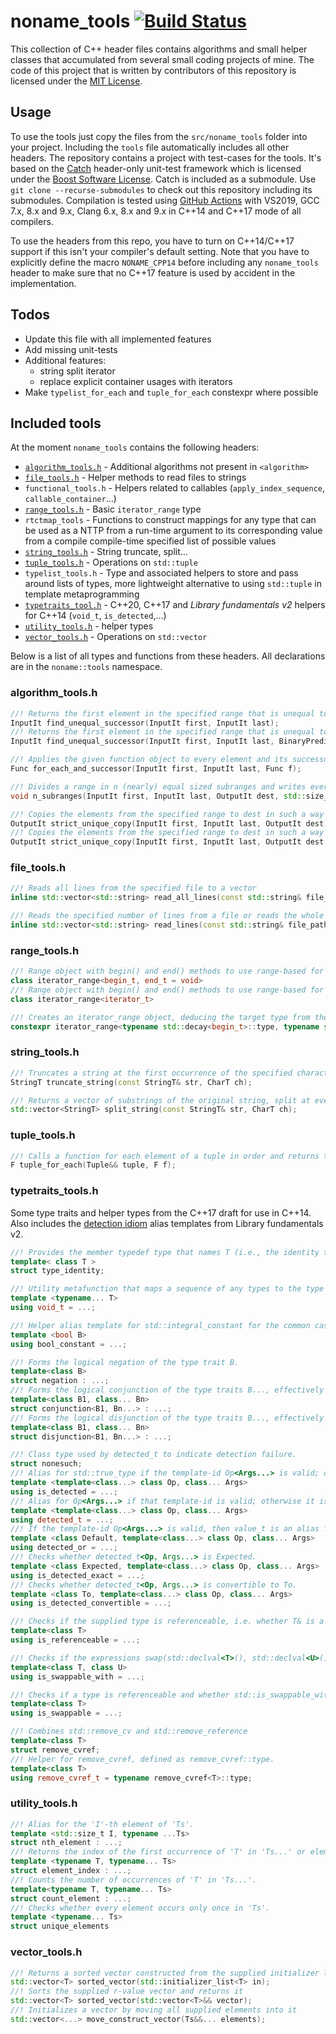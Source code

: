 # noname_tools [![Build Status](https://github.com/w1th0utnam3/noname_tools/workflows/Build%20and%20test%20master/badge.svg)](https://github.com/w1th0utnam3/noname_tools/actions?query=workflow%3A%22Build+and+test+master%22)

This collection of C++ header files contains algorithms and small helper classes that accumulated 
from several small coding projects of mine. 
The code of this project that is written by contributors of this repository is licensed under 
the [MIT License](https://github.com/w1th0utnam3/noname_tools/blob/master/LICENSE). 

## Usage

To use the tools just copy the files from the `src/noname_tools` folder into your project. 
Including the `tools` file automatically includes all other headers. 
The repository contains a project with test-cases for the tools. 
It's based on the [Catch](https://github.com/philsquared/Catch) header-only unit-test framework 
which is licensed under the [Boost Software License](https://github.com/philsquared/Catch/blob/master/LICENSE_1_0.txt). 
Catch is included as a submodule. 
Use `git clone --recurse-submodules` to check out this repository including its submodules. 
Compilation is tested using [GitHub Actions](https://github.com/w1th0utnam3/noname_tools/actions?query=workflow%3A%22Build+and+test+master%22) 
with VS2019, GCC 7.x, 8.x and 9.x, Clang 6.x, 8.x and 9.x in C++14 and C++17 mode of all compilers.   

To use the headers from this repo, you have to turn on C++14/C++17 support if this isn't your compiler's default setting. 
Note that you have to explicitly define the macro `NONAME_CPP14` before including any `noname_tools` header to 
make sure that no C++17 feature is used by accident in the implementation.

## Todos

- Update this file with all implemented features
- Add missing unit-tests
- Additional features:
  - string split iterator
  - replace explicit container usages with iterators
- Make `typelist_for_each` and `tuple_for_each` constexpr where possible

## Included tools

At the moment `noname_tools` contains the following headers:

- [`algorithm_tools.h`](#algorithm_toolsh) - Additional algorithms not present in `<algorithm>`
- [`file_tools.h`](#file_toolsh) - Helper methods to read files to strings
- `functional_tools.h` - Helpers related to callables (`apply_index_sequence`, `callable_container`...)
- [`range_tools.h`](#range_toolsh) - Basic `iterator_range` type
- `rtctmap_tools` - Functions to construct mappings for any type that can be used as a NTTP from a run-time argument to its corresponding value from a compile compile-time specified list of possible values
- [`string_tools.h`](#string_toolsh) - String truncate, split...
- [`tuple_tools.h`](#tuple_toolsh) - Operations on `std::tuple`
- `typelist_tools.h` - Type and associated helpers to store and pass around lists of types, more lightweight alternative to using `std::tuple` in template metaprogramming
- [`typetraits_tool.h`](#typetraits_toolssh) - C++20, C++17 and _Library fundamentals v2_ helpers for C++14 (`void_t`, `is_detected`,...)
- [`utility_tools.h`](#utility_toolsh) - helper types
- [`vector_tools.h`](#vector_toolsh) - Operations on `std::vector`

Below is a list of all types and functions from these headers. All declarations are in the `noname::tools` namespace.

### algorithm_tools.h

```c++
//! Returns the first element in the specified range that is unequal to its predecessor, uses not-equal (!=) operator for comparison
InputIt find_unequal_successor(InputIt first, InputIt last);
//! Returns the first element in the specified range that is unequal to its predecessor, uses p to compare two elements for inequality
InputIt find_unequal_successor(InputIt first, InputIt last, BinaryPredicate p);

//! Applies the given function object to every element and its successor, returns copy/move of functor
Func for_each_and_successor(InputIt first, InputIt last, Func f);

//! Divides a range in n (nearly) equal sized subranges and writes every subrange's begin- and end-iterator into dest without duplicates (i.e. dest will have n+1 entries)
void n_subranges(InputIt first, InputIt last, OutputIt dest, std::size_t n);

//! Copies the elements from the specified range to dest in such a way that all groups of consecutive equal objects are omitted, uses equal operator for comparison
OutputIt strict_unique_copy(InputIt first, InputIt last, OutputIt dest);
//! Copies the elements from the specified range to dest in such a way that all groups of consecutive equal objects are omitted, uses p to compare elements for equality
OutputIt strict_unique_copy(InputIt first, InputIt last, OutputIt dest, BinaryPredicate p);
```

### file_tools.h

```c++
//! Reads all lines from the specified file to a vector
inline std::vector<std::string> read_all_lines(const std::string& file_path);

//! Reads the specified number of lines from a file or reads the whole file if number of lines is zero
inline std::vector<std::string> read_lines(const std::string& file_path, size_t number_of_lines = 0);
```

### range_tools.h

```c++
//! Range object with begin() and end() methods to use range-based for loops with any pair of iterators, sentinel version (begin and end may be of different type)
class iterator_range<begin_t, end_t = void>
//! Range object with begin() and end() methods to use range-based for loops with any pair of iterators
class iterator_range<iterator_t>

//! Creates an iterator_range object, deducing the target type from the types of arguments
constexpr iterator_range<typename std::decay<begin_t>::type, typename std::decay<end_t>::type> make_range(begin_t&& begin, end_t&& end);
```

### string_tools.h

```c++
//! Truncates a string at the first occurrence of the specified character or returns the full string if the character was not found
StringT truncate_string(const StringT& str, CharT ch);

//! Returns a vector of substrings of the original string, split at every occurrence of the specified character
std::vector<StringT> split_string(const StringT& str, CharT ch);
```

### tuple_tools.h

```c++
//! Calls a function for each element of a tuple in order and returns the function
F tuple_for_each(Tuple&& tuple, F f);
```

### typetraits_tools.h

Some type traits and helper types from the C++17 draft for use in C++14. Also includes the [detection idiom](http://en.cppreference.com/w/cpp/experimental/is_detected) alias templates from Library fundamentals v2.
```c++
//! Provides the member typedef type that names T (i.e., the identity transformation).
template< class T >
struct type_identity;

//! Utility metafunction that maps a sequence of any types to the type void
template <typename... T>
using void_t = ...;

//! Helper alias template for std::integral_constant for the common case where T is bool.
template <bool B>
using bool_constant = ...;

//! Forms the logical negation of the type trait B.
template<class B>
struct negation : ...;
//! Forms the logical conjunction of the type traits B..., effectively performing a logical AND on the sequence of traits.
template<class B1, class... Bn>
struct conjunction<B1, Bn...> : ...;
//! Forms the logical disjunction of the type traits B..., effectively performing a logical or on the sequence of traits.
template<class B1, class... Bn>
struct disjunction<B1, Bn...> : ...;

//! Class type used by detected_t to indicate detection failure. 
struct nonesuch;
//! Alias for std::true_type if the template-id Op<Args...> is valid; otherwise it is an alias for std::false_type. 
template <template<class...> class Op, class... Args>
using is_detected = ...;
//! Alias for Op<Args...> if that template-id is valid; otherwise it is an alias for the class nonesuch. 
template <template<class...> class Op, class... Args>
using detected_t = ...;
//! If the template-id Op<Args...> is valid, then value_t is an alias for std::true_type, and type is an alias for Op<Args...>; Otherwise, value_t is an alias for std::false_type and type is an alias for Default.
template <class Default, template<class...> class Op, class... Args>
using detected_or = ...;
//! Checks whether detected_t<Op, Args...> is Expected.  
template <class Expected, template<class...> class Op, class... Args>
using is_detected_exact = ...;
//! Checks whether detected_t<Op, Args...> is convertible to To.
template <class To, template<class...> class Op, class... Args>
using is_detected_convertible = ...;

//! Checks if the supplied type is referenceable, i.e. whether T& is a well-formed type
template<class T>
using is_referenceable = ...;

//! Checks if the expressions swap(std::declval<T>(), std::declval<U>()) and swap(std::declval<U>(), std::declval<T>()) are both well formed after "using std::swap"
template<class T, class U>
using is_swappable_with = ...;

//! Checks if a type is referenceable and whether std::is_swappable_with<T&, T&>::value is true
template<class T>
using is_swappable = ...;

//! Combines std::remove_cv and std::remove_reference
template<class T>
struct remove_cvref;
//! Helper for remove_cvref, defined as remove_cvref::type.
template<class T>
using remove_cvref_t = typename remove_cvref<T>::type;
```

### utility_tools.h
```c++
//! Alias for the 'I'-th element of 'Ts'.
template <std::size_t I, typename ...Ts>
struct nth_element : ...;
//! Returns the index of the first occurrence of 'T' in 'Ts...' or element_not_found.
template <typename T, typename... Ts>
struct element_index : ...;
//! Counts the number of occurrences of 'T' in 'Ts...'.
template<typename T, typename... Ts>
struct count_element : ...;
//! Checks whether every element occurs only once in 'Ts'.
template <typename... Ts>
struct unique_elements
```

### vector_tools.h

```c++
//! Returns a sorted vector constructed from the supplied initializer list
std::vector<T> sorted_vector(std::initializer_list<T> in);
//! Sorts the supplied r-value vector and returns it
std::vector<T> sorted_vector(std::vector<T>&& vector);
//! Initializes a vector by moving all supplied elements into it
std::vector<...> move_construct_vector(Ts&&... elements);
```
